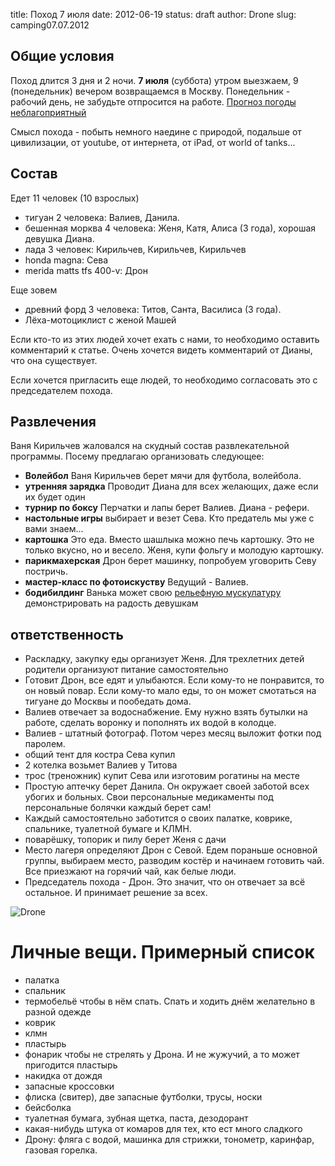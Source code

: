 title: Поход 7 июля
date: 2012-06-19
status: draft
author: Drone
slug: camping07.07.2012

Общие условия
-------------
Поход длится 3 дня и 2 ночи. **7 июля** (суббота) утром выезжаем, 
9 (понедельник) вечером возвращаемся в Москву. Понедельник - рабочий день, не забудьте отпросится на работе.
[Прогноз погоды неблагоприятный](http://www.gismeteo.ru/city/daily/12647/)

Смысл похода - побыть немного наедине с природой, подальше от цивилизации, от
youtube, от интернета, от iPad, от world of tanks...

Состав
------
Едет 11 человек (10 взрослых)

* тигуан 2 человека: Валиев, Данила.
* бешенная морква 4 человека: Женя, Катя, Алиса (3 года), хорошая девушка Диана.
* лада 3 человек: Кирильчев, Кирильчев, Кирильчев
* honda magna: Сева
* merida matts tfs 400-v: Дрон

Еще зовем

* древний форд 3 человека: Титов, Санта, Василиса (3 года). 
* Лёха-мотоциклист с женой Машей

Если кто-то из этих людей хочет ехать с нами, то необходимо оставить комментарий к статье. Очень хочется видеть комментарий от Дианы, что она существует.

Если хочется пригласить еще людей, то необходимо согласовать это с председателем похода.

Развлечения
-----------
Ваня Кирильчев жаловался на скудный состав развлекательной программы. Посему предлагаю организовать следующее:

* **Волейбол** Ваня Кирильчев берет мячи для футбола, волейбола.
* **утренняя зарядка** Проводит Диана для всех желающих, даже если их будет один
* **турнир по боксу** Перчатки и лапы берет Валиев. Диана - рефери.
* **настольные игры** выбирает и везет Сева. Кто предатель мы уже с вами знаем...
* **картошка** Это еда. Вместо шашлыка можно печь картошку. Это не только вкусно, но и весело. Женя, купи фольгу и молодую картошку.
* **парикмахерская** Дрон берет машинку, попробуем уговорить Севу постричь.
* **мастер-класс по фотоискуству** Ведущий - Валиев.
* **бодибилдинг** Ванька может свою [рельефную мускулатуру](https://lh4.googleusercontent.com/-q9rdHsoz8eE/TDiKM6DMrhI/AAAAAAAACNQ/MvVJSYwhChQ/s640/IMG_1123.JPG) демонстрировать на радость девушкам

ответственность
---------------

* Раскладку, закупку еды организует Женя. Для трехлетних детей родители организуют питание самостоятельно 
* Готовит Дрон, все едят и улыбаются. Если кому-то не понравится, то он новый повар. Если кому-то мало еды, то он может смотаться на тигуане до Москвы и пообедать дома.
* Валиев отвечает за водоснабжение. Ему нужно взять бутылки на работе, сделать воронку и пополнять их водой в колодце.
* Валиев - штатный фотограф. Потом через месяц выложит фотки под паролем.
* общий тент для костра Сева купил
* 2 котелка возьмет Валиев у Титова
* трос (треножник) купит Сева или изготовим рогатины на месте
* Простую аптечку берет Данила. Он окружает своей заботой всех убогих и больных. Свои персональные медикаменты под персональные болячки каждый берет сам!
* Каждый самостоятельно заботится о своих палатке, коврике, спальнике, туалетной бумаге и КЛМН.
* поварёшку, топорик и пилу берет Женя с дачи
* Место лагеря определяют Дрон с Севой. Едем пораньше основной группы, выбираем место, разводим костёр и начинаем готовить чай. Все приезжают на горячий чай, как белые люди.
* Председатель похода - Дрон. Это значит, что он отвечает за всё остальное. И принимает решение за всех.

![Drone](http://dl.dropbox.com/u/493665/avaBW120.JPG)

Личные вещи. Примерный список
=============================
* палатка
* спальник
* термобельё чтобы в нём спать. Спать и ходить днём желательно в разной одежде
* коврик
* клмн
* пластырь
* фонарик чтобы не стрелять у Дрона. И не жужучий, а то может пригодится пластырь
* накидка от дождя
* запасные кроссовки
* флиска (свитер), две запасные футболки, трусы, носки
* бейсболка
* туалетная бумага, зубная щетка, паста, дезодорант
* какая-нибудь штука от комаров для тех, кто ест много сладкого
* Дрону: фляга с водой, машинка для стрижки, тонометр, каринфар, газовая горелка.

